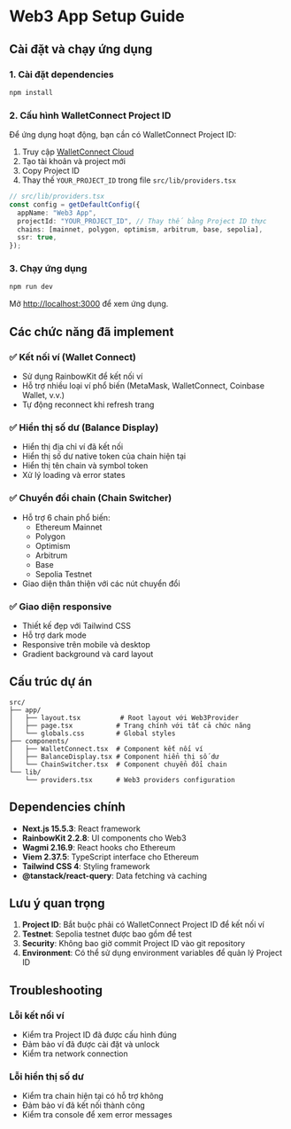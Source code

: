# Web3 App Setup Guide

## Cài đặt và chạy ứng dụng

### 1. Cài đặt dependencies

```bash
npm install
```

### 2. Cấu hình WalletConnect Project ID

Để ứng dụng hoạt động, bạn cần có WalletConnect Project ID:

1. Truy cập [WalletConnect Cloud](https://cloud.walletconnect.com/)
2. Tạo tài khoản và project mới
3. Copy Project ID
4. Thay thế `YOUR_PROJECT_ID` trong file `src/lib/providers.tsx`

```typescript
// src/lib/providers.tsx
const config = getDefaultConfig({
  appName: "Web3 App",
  projectId: "YOUR_PROJECT_ID", // Thay thế bằng Project ID thực
  chains: [mainnet, polygon, optimism, arbitrum, base, sepolia],
  ssr: true,
});
```

### 3. Chạy ứng dụng

```bash
npm run dev
```

Mở [http://localhost:3000](http://localhost:3000) để xem ứng dụng.

## Các chức năng đã implement

### ✅ Kết nối ví (Wallet Connect)

- Sử dụng RainbowKit để kết nối ví
- Hỗ trợ nhiều loại ví phổ biến (MetaMask, WalletConnect, Coinbase Wallet, v.v.)
- Tự động reconnect khi refresh trang

### ✅ Hiển thị số dư (Balance Display)

- Hiển thị địa chỉ ví đã kết nối
- Hiển thị số dư native token của chain hiện tại
- Hiển thị tên chain và symbol token
- Xử lý loading và error states

### ✅ Chuyển đổi chain (Chain Switcher)

- Hỗ trợ 6 chain phổ biến:
  - Ethereum Mainnet
  - Polygon
  - Optimism
  - Arbitrum
  - Base
  - Sepolia Testnet
- Giao diện thân thiện với các nút chuyển đổi

### ✅ Giao diện responsive

- Thiết kế đẹp với Tailwind CSS
- Hỗ trợ dark mode
- Responsive trên mobile và desktop
- Gradient background và card layout

## Cấu trúc dự án

```
src/
├── app/
│   ├── layout.tsx          # Root layout với Web3Provider
│   ├── page.tsx           # Trang chính với tất cả chức năng
│   └── globals.css        # Global styles
├── components/
│   ├── WalletConnect.tsx  # Component kết nối ví
│   ├── BalanceDisplay.tsx # Component hiển thị số dư
│   └── ChainSwitcher.tsx  # Component chuyển đổi chain
└── lib/
    └── providers.tsx      # Web3 providers configuration
```

## Dependencies chính

- **Next.js 15.5.3**: React framework
- **RainbowKit 2.2.8**: UI components cho Web3
- **Wagmi 2.16.9**: React hooks cho Ethereum
- **Viem 2.37.5**: TypeScript interface cho Ethereum
- **Tailwind CSS 4**: Styling framework
- **@tanstack/react-query**: Data fetching và caching

## Lưu ý quan trọng

1. **Project ID**: Bắt buộc phải có WalletConnect Project ID để kết nối ví
2. **Testnet**: Sepolia testnet được bao gồm để test
3. **Security**: Không bao giờ commit Project ID vào git repository
4. **Environment**: Có thể sử dụng environment variables để quản lý Project ID

## Troubleshooting

### Lỗi kết nối ví

- Kiểm tra Project ID đã được cấu hình đúng
- Đảm bảo ví đã được cài đặt và unlock
- Kiểm tra network connection

### Lỗi hiển thị số dư

- Kiểm tra chain hiện tại có hỗ trợ không
- Đảm bảo ví đã kết nối thành công
- Kiểm tra console để xem error messages
